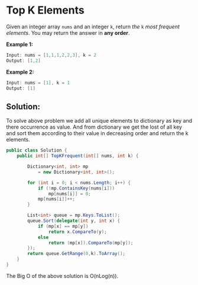 # Top K Elements

Given an integer array `nums` and an integer `k`, return *the* `k` *most frequent elements*. You may return the answer in **any order**.

**Example 1:**

```csharp
Input: nums = [1,1,1,2,2,3], k = 2
Output: [1,2]
```

**Example 2:**

```csharp
Input: nums = [1], k = 1
Output: [1]
```

## Solution:

To solve above problem we add all unique elements to dictionary as key and there occurrence as value. And from dictionary we get the lost of all key and sort them according to their value in decreasing order and return the k elements.

```csharp
public class Solution {
    public int[] TopKFrequent(int[] nums, int k) {

        Dictionary<int, int> mp
            = new Dictionary<int, int>();

        for (int i = 0; i < nums.Length; i++) {    
            if (!mp.ContainsKey(nums[i]))
                mp[nums[i]] = 0;
            mp[nums[i]]++;
        }

        List<int> queue = mp.Keys.ToList();
        queue.Sort(delegate(int y, int x) {
            if (mp[x] == mp[y])
                return x.CompareTo(y);
            else
                return (mp[x]).CompareTo(mp[y]);
        });
        return queue.GetRange(0,k).ToArray(); 
    }
}
```

The Big O of the above solution is O(nLog(n)).
